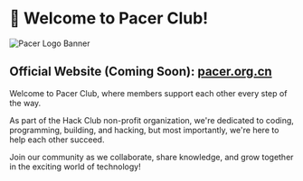 # :wave: Welcome to Pacer Club!

![Pacer Logo Banner](https://raw.githubusercontent.com/pacerclub/.github/main/assets/logo-banner.png)

## Official Website (Coming Soon): [pacer.org.cn](https://pacer.org.cn)

Welcome to Pacer Club, where members support each other every step of the way.

As part of the Hack Club non-profit organization, we're dedicated to coding, programming, building, and hacking, but most importantly, we're here to help each other succeed.

Join our community as we collaborate, share knowledge, and grow together in the exciting world of technology!
